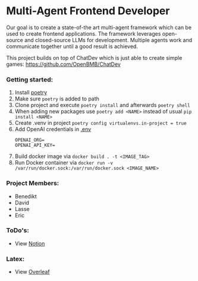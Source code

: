 # Multi-Agent Frontend Developer

Our goal is to create a state-of-the art multi-agent framework which can be used to create frontend applications. The framework leverages open-source and closed-source LLMs for development. Multiple agents work and communicate together until a good result is achieved.

This project builds on top of ChatDev which is just able to create simple games:
https://github.com/OpenBMB/ChatDev

### Getting started:
1. Install [poetry](https://python-poetry.org/docs/basic-usage/) 
2. Make sure ``poetry`` is added to path 
3. Clone project and execute ``poetry install`` and afterwards ``poetry shell``
4. When adding new packages use ``poetry add <NAME>`` instead of usual ``pip install <NAME>``
5. Create .venv in project ``poetry config virtualenvs.in-project = true``
6. Add OpenAI credentials in [.env](.env) 
    ```
    OPENAI_ORG=
    OPENAI_API_KEY=
    ```
7. Build docker image via ``docker build . -t <IMAGE_TAG>``
8. Run Docker container via ``docker run -v /var/run/docker.sock:/var/run/docker.sock <IMAGE_NAME>``

### Project Members:
- Benedikt 
- David
- Lasse
- Eric 

### ToDo's:
- View [Notion](https://www.notion.so/a1c5a5cbbd014e57803101a263f437f8?v=9467436d72d24f279e815116d5683bbf)


### Latex:
- View [Overleaf](https://www.overleaf.com/read/kmbfdrvtzycd#0b3699)
